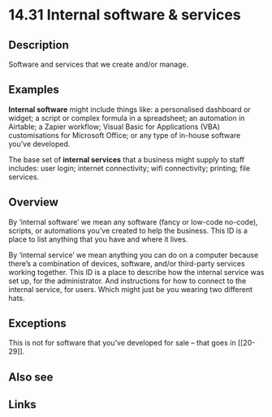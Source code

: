 # 14.31 Internal software & services

## Description

Software and services that we create and/or manage.

## Examples

**Internal software** might include things like: a personalised dashboard or widget; a script or complex formula in a spreadsheet; an automation in Airtable; a Zapier workflow; Visual Basic for Applications (VBA) customisations for Microsoft Office;
or any type of in-house software you’ve developed.

The base set of **internal services** that a business might supply to staff includes: user login; internet connectivity; wifi connectivity; printing; file services.

## Overview

By ‘internal software’ we mean any software (fancy or low-code no-code), scripts, or automations you’ve created to help the business. This ID is a place to list anything that you have and where it lives.

By ‘internal service’ we mean anything you can do on a computer because there’s a combination of devices, software, and/or third-party services working together. This ID is a place to describe how the internal service was set up, for the administrator. And instructions for how to connect to the internal service, for users. Which might just be you wearing two different hats.

## Exceptions

This is not for software that you’ve developed for sale – that goes in [[20-29]].

## Also see


## Links
